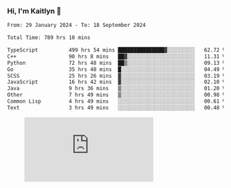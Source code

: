 ### Hi, I'm Kaitlyn 👋
<!--START_SECTION:waka-->

```txt
From: 29 January 2024 - To: 18 September 2024

Total Time: 789 hrs 10 mins

TypeScript          499 hrs 54 mins ███████████████▓░░░░░░░░░   62.72 %
C++                 90 hrs 8 mins   ██▓░░░░░░░░░░░░░░░░░░░░░░   11.31 %
Python              72 hrs 48 mins  ██▒░░░░░░░░░░░░░░░░░░░░░░   09.13 %
Go                  35 hrs 48 mins  █░░░░░░░░░░░░░░░░░░░░░░░░   04.49 %
SCSS                25 hrs 26 mins  ▓░░░░░░░░░░░░░░░░░░░░░░░░   03.19 %
JavaScript          16 hrs 42 mins  ▓░░░░░░░░░░░░░░░░░░░░░░░░   02.10 %
Java                9 hrs 36 mins   ▒░░░░░░░░░░░░░░░░░░░░░░░░   01.20 %
Other               7 hrs 49 mins   ▒░░░░░░░░░░░░░░░░░░░░░░░░   00.98 %
Common Lisp         4 hrs 49 mins   ░░░░░░░░░░░░░░░░░░░░░░░░░   00.61 %
Text                3 hrs 49 mins   ░░░░░░░░░░░░░░░░░░░░░░░░░   00.48 %
```

<!--END_SECTION:waka-->

<figure><embed src="https://wakatime.com/share/@018d58bc-3d22-46c9-b2d7-4ed36fb8172d/243b5d9b-77cd-4133-89ff-dcc8f225fa18.svg"></embed></figure>
